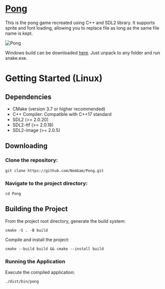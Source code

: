 # [<ins>Pong</ins>](https://github.com/NemGam/Pong/releases/download/v1.2.0/Pong.zip)
This is the pong game recreated using C++ and SDL2 library. 
It supports sprite and font loading, allowing you to replace file as long as the same file name is kept.
<!--This game is also available in [Game Launcher](https://github.com/NemGam/GameLauncher) -->


![Pong](https://github.com/user-attachments/assets/dc92b710-6a10-4fa6-8fdc-ea464a461de3)


Windows build can be downloaded [here](https://github.com/NemGam/Snake/releases/download/v1.2.0/Pong.zip). Just unpack to any folder and run snake.exe. 
# Getting Started (Linux)
## Dependencies
- CMake (version 3.7 or higher recommended)
- C++ Compiler: Compatible with C++17 standard
- SDL2 (>= 2.0.20)
- SDL2-ttf (>= 2.0.18)
- SDL2-image (>= 2.0.5)

## Downloading
### Clone the repository:
	git clone https://github.com/NemGam/Pong.git
### Navigate to the project directory:
	cd Pong

## Building the Project
From the project root directory, generate the build system:

	cmake -S . -B build

Compile and install the project:

    cmake --build build && cmake --install build

### Running the Application
Execute the compiled application:

	./dist/bin/pong
